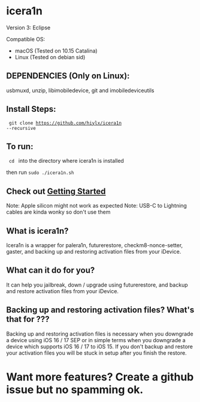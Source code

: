 # icera1n

Version 3: Eclipse 

Compatible OS:

- macOS (Tested on 10.15 Catalina)
- Linux (Tested on debian sid)

## DEPENDENCIES (Only on Linux):
usbmuxd, unzip, libimobiledevice, git and imobiledeviceutils

## Install Steps:

<code> git clone https://github.com/hiylx/icera1n --recursive </code>

## To run:

<code> cd </code> into the directory where icera1n is installed

then run <code>sudo ./icera1n.sh</code>

## Check out [Getting Started](https://github.com/hiylx/icera1n/blob/main/Guides/getstarted.md)

Note: Apple silicon might not work as expected
Note: USB-C to Lightning cables are kinda wonky so don't use them

## What is icera1n?

Icera1n is a wrapper for palera1n, futurerestore, checkm8-nonce-setter, gaster, and backing up and restoring activation files from your iDevice.

## What can it do for you?

It can help you jailbreak, down / upgrade using futurerestore, and backup and restore activation files from your iDevice.

## Backing up and restoring activation files? What's that for ???

Backing up and restoring activation files is necessary when you downgrade a device using iOS 16 / 17 SEP or in simple terms when you downgrade a device which supports iOS 16 / 17 to iOS 15. If you don't backup and restore your activation files you will be stuck in setup after you finish the restore.

# Want more features? Create a github issue but no spamming ok.
